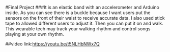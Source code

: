 #Final Project
###It is an elastic band with an accelerometer and Arduino inside. As you can see there is a buckle because I want users put the sensors on the front of their waist to receive accurate data. I also used stick tape to allowed different users to adjust it. Then you can put it on and walk. This wearable tech may track your walking rhythm and control songs playing at your own rhythm.

##video link:https://youtu.be/t5NLHbNWx7Q